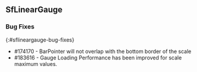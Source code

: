 ## SfLinearGauge

### Bug Fixes
{:#sflineargauge-bug-fixes}

* \#174170 - BarPointer will not overlap with the bottom border of the scale 
* \#183616 - Gauge Loading Performance has been improved for scale maximum values.
